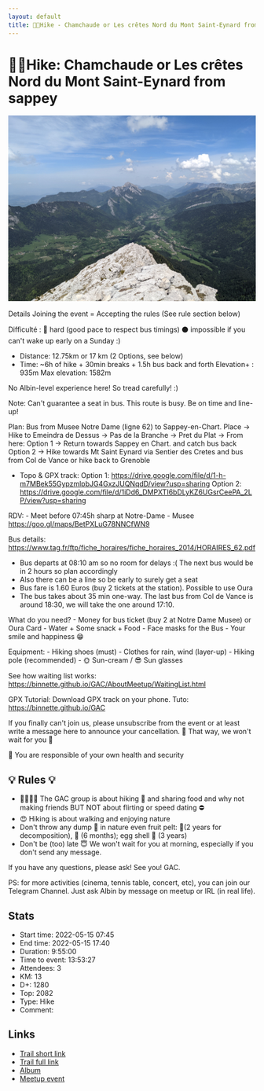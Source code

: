 ```yaml
---
layout: default
title: 🔴🥾Hike - Chamchaude or Les crêtes Nord du Mont Saint-Eynard from sappey
---
```


# 🔴🥾Hike: Chamchaude or Les crêtes Nord du Mont Saint-Eynard from sappey

![2022-05-15](../img/orig/2022-05-15.jpg)

Details
Joining the event = Accepting the rules (See rule section below)

Difficulté :
🔴 hard (good pace to respect bus timings)
⚫ impossible if you can't wake up early on a Sunday :)

* Distance: 12.75km or 17 km (2 Options, see below)
* Time: \~6h of hike + 30min breaks + 1.5h bus back and forth
Elevation+ : 935m
Max elevation: 1582m

No Albin-level experience here! So tread carefully! :)

Note:
Can't guarantee a seat in bus. This route is busy. Be on time and line-up!

Plan:
Bus from Musee Notre Dame (ligne 62) to Sappey-en-Chart. Place -> Hike to Emeindra de Dessus -> Pas de la Branche -> Pret du Plat ->
From here:
Option 1 -> Return towards Sappey en Chart. and catch bus back
Option 2 -> Hike towards Mt Saint Eynard via Sentier des Cretes and bus from Col de Vance or hike back to Grenoble

* Topo & GPX track:
Option 1: https://drive.google.com/file/d/1-h-m7MBek55GypzmlpbJG4GxzJUQNqdD/view?usp=sharing
Option 2: https://drive.google.com/file/d/1iDd6_DMPXTI6bDLyKZ6UGsrCeePA_2LP/view?usp=sharing

RDV:
\- Meet before 07:45h sharp at Notre\-Dame \- Musee
https://goo.gl/maps/BetPXLuG78NNCfWN9

Bus details: https://www.tag.fr/ftp/fiche_horaires/fiche_horaires_2014/HORAIRES_62.pdf

* Bus departs at 08:10 am so no room for delays :( The next bus would be in 2 hours so plan accordingly
* Also there can be a line so be early to surely get a seat
* Bus fare is 1.60 Euros (buy 2 tickets at the station). Possible to use Oura
* The bus takes about 35 min one-way. The last bus from Col de Vance is around 18:30, we will take the one around 17:10.

What do you need?
\- Money for bus ticket \(buy 2 at Notre Dame Musee\) or Oura Card
\- Water \+ Some snack \+ Food
\- Face masks for the Bus
\- Your smile and happiness 😁

Equipment:
\- Hiking shoes \(must\)
\- Clothes for rain\, wind \(layer\-up\)
\- Hiking pole \(recommended\)
\- 🌞 Sun\-cream / 😎 Sun glasses

See how waiting list works:
https://binnette.github.io/GAC/AboutMeetup/WaitingList.html

GPX Tutorial:
Download GPX track on your phone. Tuto: https://binnette.github.io/GAC

If you finally can't join us, please unsubscribe from the event or at least write a message here to announce your cancellation. 💜 That way, we won't wait for you 💜

💟 You are responsible of your own health and security

##  💡 Rules 💡 

* 🚶‍♀️🚶‍♂️ The GAC group is about hiking 🥾 and sharing food and why not making friends BUT NOT about flirting or speed dating ⛔
* 😍 Hiking is about walking and enjoying nature
* Don't throw any dump 🚮 in nature even fruit pelt: 🍌(2 years for decomposition), 🍊 (6 months); egg shell 🥚 (3 years)
* Don't be (too) late 😇 We won't wait for you at morning, especially if you don't send any message.

If you have any questions, please ask!
See you! GAC.

PS: for more activities (cinema, tennis table, concert, etc), you can join our Telegram Channel. Just ask Albin by message on meetup or IRL (in real life).

## Stats

- Start time: 2022-05-15 07:45
- End time: 2022-05-15 17:40
- Duration: 9:55:00
- Time to event: 13:53:27
- Attendees: 3
- KM: 13
- D+: 1280
- Top: 2082
- Type: Hike
- Comment: 

## Links

- [Trail short link](https://s.42l.fr/px7tASYB)
- [Trail full link]()
- [Album](https://binnette.github.io/GacImg2022/2022-05-15-🔴🥾Hike-Chamchaude-or-Les-cretes-Nord-du-Mont-Saint-Eynard-from-sappey.html)
- [Meetup event](https://www.meetup.com/grenoble-adventure-club-english-french/events/285908756/)
